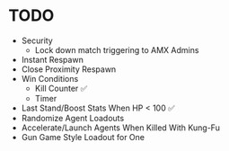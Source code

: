 TODO
====

- Security
  - Lock down match triggering to AMX Admins
- Instant Respawn
- Close Proximity Respawn
- Win Conditions
  - Kill Counter ✅
  - Timer
- Last Stand/Boost Stats When HP < 100 ✅
- Randomize Agent Loadouts
- Accelerate/Launch Agents When Killed With Kung-Fu
- Gun Game Style Loadout for One
